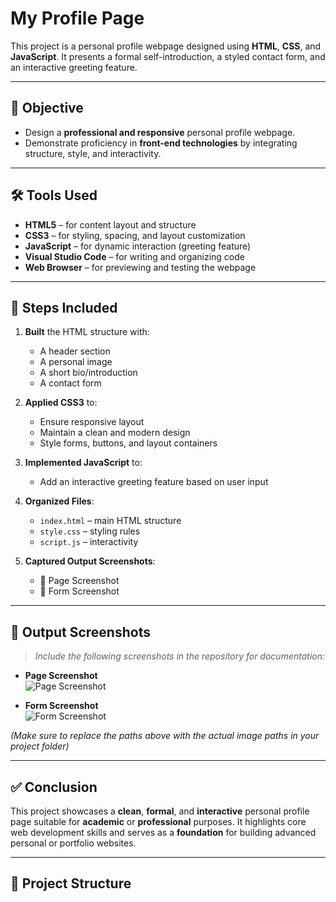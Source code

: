 # My Profile Page

This project is a personal profile webpage designed using **HTML**, **CSS**, and **JavaScript**. It presents a formal self-introduction, a styled contact form, and an interactive greeting feature.

---

## 🌟 Objective

- Design a **professional and responsive** personal profile webpage.
- Demonstrate proficiency in **front-end technologies** by integrating structure, style, and interactivity.

---

## 🛠️ Tools Used

- **HTML5** – for content layout and structure  
- **CSS3** – for styling, spacing, and layout customization  
- **JavaScript** – for dynamic interaction (greeting feature)  
- **Visual Studio Code** – for writing and organizing code  
- **Web Browser** – for previewing and testing the webpage  

---

## 🚧 Steps Included

1. **Built** the HTML structure with:
   - A header section
   - A personal image
   - A short bio/introduction
   - A contact form

2. **Applied CSS3** to:
   - Ensure responsive layout
   - Maintain a clean and modern design
   - Style forms, buttons, and layout containers

3. **Implemented JavaScript** to:
   - Add an interactive greeting feature based on user input

4. **Organized Files**:
   - `index.html` – main HTML structure
   - `style.css` – styling rules
   - `script.js` – interactivity

5. **Captured Output Screenshots**:
   - 🎯 Page Screenshot  
   - 📝 Form Screenshot  

---

## 📸 Output Screenshots

> _Include the following screenshots in the repository for documentation:_

- **Page Screenshot**  
  ![Page Screenshot](scr1.png)

- **Form Screenshot**  
  ![Form Screenshot](scr2.png)

*(Make sure to replace the paths above with the actual image paths in your project folder)*

---

## ✅ Conclusion

This project showcases a **clean**, **formal**, and **interactive** personal profile page suitable for **academic** or **professional** purposes. It highlights core web development skills and serves as a **foundation** for building advanced personal or portfolio websites.

---

## 📂 Project Structure

